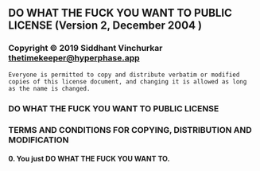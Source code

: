 ## DO WHAT THE FUCK YOU WANT TO PUBLIC LICENSE (Version 2, December 2004 )

 ### Copyright © 2019 Siddhant Vinchurkar <thetimekeeper@hyperphase.app> 

 ```
 Everyone is permitted to copy and distribute verbatim or modified 
 copies of this license document, and changing it is allowed as long 
 as the name is changed. 
 ```

 ### DO WHAT THE FUCK YOU WANT TO PUBLIC LICENSE 
 ### TERMS AND CONDITIONS FOR COPYING, DISTRIBUTION AND MODIFICATION 

   #### 0. You just DO WHAT THE FUCK YOU WANT TO.